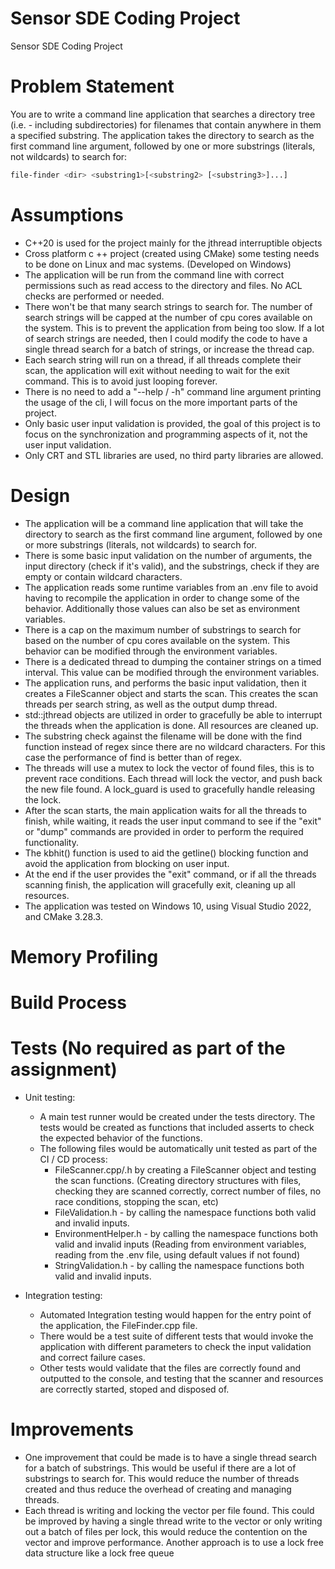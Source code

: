 # Sensor SDE Coding Project
Sensor SDE Coding Project

# Problem Statement
You are to write a command line application that searches a directory tree (i.e. - including subdirectories) for filenames that contain anywhere in them a specified substring.
The application takes the directory to search as the first command line argument, followed by one or more substrings (literals, not wildcards) to search for:
```sh
file-finder <dir> <substring1>[<substring2> [<substring3>]...]
```

# Assumptions
- C++20 is used for the project mainly for the jthread interruptible objects
- Cross platform c	++ project (created using CMake) some testing needs to be done on Linux and mac systems. (Developed on Windows)
- The application will be run from the command line with correct permissions such as read access to the directory and files. No ACL checks are performed or needed.
- There won't be that many search strings to search for. The number of search strings will be capped at the number of cpu cores available on the system. This is to prevent the application from being too slow. If a lot of search strings are needed, then I could modify the code to have a single thread search for a batch of strings, or increase the thread cap.
- Each search string will run on a thread, if all threads complete their scan, the application will exit without needing to wait for the exit command. This is to avoid just looping forever.
- There is no need to add a "--help / -h" command line argument printing the usage of the cli, I will focus on the more important parts of the project.
- Only basic user input validation is provided, the goal of this project is to focus on the synchronization and programming aspects of it, not the user input validation.
- Only CRT and STL libraries are used, no third party libraries are allowed.

# Design
- The application will be a command line application that will take the directory to search as the first command line argument, followed by one or more substrings (literals, not wildcards) to search for.
- There is some basic input validation on the number of arguments, the input directory (check if it's valid), and the substrings, check if they are empty or contain wildcard characters.
- The application reads some runtime variables from an .env file to avoid having to recompile the application in order to change some of the behavior. Additionally those values can also be set as environment variables.
- There is a cap on the maximum number of substrings to search for based on the number of cpu cores available on the system. This behavior can be modified through the environment variables.
- There is a dedicated thread to dumping the container strings on a timed interval. This value can be modified through the environment variables.
- The application runs, and performs the basic input validation, then it creates a FileScanner object and starts the scan. This creates the scan threads per search string, as well as the output dump thread.
- std::jthread objects are utilized in order to gracefully be able to interrupt the threads when the application is done. All resources are cleaned up.
- The substring check against the filename will be done with the find function instead of regex since there are no wildcard characters. For this case the performance of find is better than of regex.
- The threads will use a mutex to lock the vector of found files, this is to prevent race conditions. Each thread will lock the vector, and push back the new file found. A lock_guard is used to gracefully handle releasing the lock.
- After the scan starts, the main application waits for all the threads to finish, while waiting, it reads the user input command to see if the "exit" or "dump" commands are provided in order to perform the required functionality.
- The kbhit() function is used to aid the getline() blocking function and avoid the application from blocking on user input.
- At the end  if the user provides the "exit" command, or if all the threads scanning finish, the application will gracefully exit, cleaning up all resources.
- The application was tested on Windows 10, using Visual Studio 2022, and CMake 3.28.3.

# Memory Profiling

# Build Process

# Tests (No required as part of the assignment)
- Unit testing:
	- A main test runner would be created under the tests directory. The tests would be created as functions that included asserts to check the expected behavior of the functions.
	- The following files would be automatically unit tested as part of the CI / CD process:
		- FileScanner.cpp/.h by creating a FileScanner object and testing the scan functions. (Creating directory structures with files, checking they are scanned correctly, correct number of files, no race conditions, stopping the scan, etc)
		- FileValidation.h - by calling the namespace functions both valid and invalid inputs.
		- EnvironmentHelper.h - by calling the namespace functions both valid and invalid inputs (Reading from environment variables, reading from the .env file, using default values if not found)
		- StringValidation.h - by calling the namespace functions both valid and invalid inputs.
	
- Integration testing:
	- Automated Integration testing would happen for the entry point of the application, the FileFinder.cpp file.
	- There would be a test suite of different tests that would invoke the application with different parameters to check the input validation and correct failure cases.
	- Other tests would validate that the files are correctly found and outputted to the console, and testing that the scanner and resources are correctly started, stoped and disposed of.

# Improvements
- One improvement that could be made is to have a single thread search for a batch of substrings. This would be useful if there are a lot of substrings to search for. This would reduce the number of threads created and thus reduce the overhead of creating and managing threads.
- Each thread is writing and locking the vector per file found. This could be improved by having a single thread write to the vector or only writing out a batch of files per lock, this would reduce the contention on the vector and improve performance. Another approach is to use a lock free data structure like a lock free queue